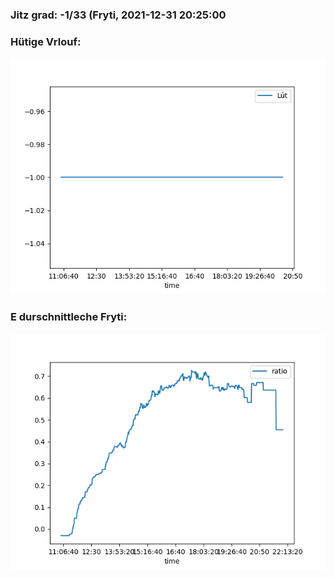 ### Jitz grad: -1/33 (Fryti, 2021-12-31 20:25:00

### Hütige Vrlouf:
![Graph](Today.png)

### E durschnittleche Fryti:
![Graph](Fryti.png)